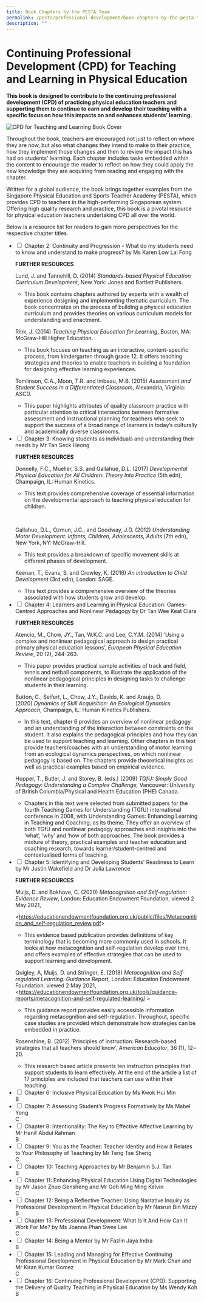 ```yaml
---
title: Book Chapters by the PESTA Team
permalink: /pesta/professional-development/book-chapters-by-the-pesta-team/
description: ""
---
```

Continuing Professional Development (CPD) for Teaching and Learning in Physical Education
=========================================================================================

**This book is designed to contribute to the continuing professional development (CPD) of practicing physical education teachers and supporting them to continue to earn and develop their teaching with a specific focus on how this impacts on and enhances students' learning.**


![CPD for Teaching and Learning Book Cover](/images/20220601_105525_resized.jpeg)

Throughout the book, teachers are encouraged not just to reflect on where they are now, but also what changes they intend to make to their practice, how they implement those changes and then to review the impact this has had on students' learning. Each chapter includes tasks embedded within the content to encourage the reader to reflect on how they could apply the new knowledge they are acquiring from reading and engaging with the chapter.

Written for a global audience, the book brings together examples from the Singapore Physical Education and Sports Teacher Academy (PESTA), which provides CPD to teachers in the high-performing Singaporean system. Offering high quality research and practice, this book is a pivotal resource for physical education teachers undertaking CPD all over the world.

Below is a resource list for readers to gain more perspectives for the respective chapter titles.

<ul class="jekyllcodex_accordion">
  <li>
    <input type="checkbox" id="accordion6">
    <label for="accordion6">Chapter 2: Continuity and Progression - What do my students need to know and understand to make progress? by Ms Karen Low Lai Fong</label>
    <div>
    <p><strong>FURTHER RESOURCES</strong></p>
<p>Lund, J. and Tannehill, D. (2014) <em>Standards-based Physical Education Curriculum Development</em>, New York: Jones and Bartlett Publishers.</p>
<ul>
<li>This book contains chapters authored by experts with a wealth of experience designing and implementing thematic curriculum. The book concentrates on the process of building a physical education curriculum and provides theories on various curriculum models for understanding and enactment.</li>
</ul>
<p>Rink, J. (2014) <em>Teaching Physical Education for Learning</em>, Boston, MA: McGraw-Hill Higher Education.</p>
<ul>
<li>This book focuses on teaching as an interactive, content-specific process, from kindergarten through grade 12. It offers teaching strategies and theories to enable teachers in building a foundation for designing effective learning experiences.</li>
</ul>
<p>Tomlinson, C.A., Moon, T.R. and Imbeau, M.B. (2015) <em>Assessment and Student Success in a Differentiated Classroom</em>, Alexandria, Virginia: ASCD.</p>
<ul>
<li>This paper highlights attributes of quality classroom practice with particular attention to critical intersections between formative assessment and instructional planning for teachers who seek to support the success of a broad range of learners in today’s culturally and academically diverse classrooms.</li>
</ul>
    </div>
	</li>  
  <li>
    <input type="checkbox" id="accordion7">
    <label for="accordion7">Chapter 3: Knowing students as individuals and understanding their needs by Mr Tan Seck Heong</label>
    <div>
      <p><strong>FURTHER RESOURCES</strong></p>
<p>Donnelly, F.C., Mueller, S.S. and Gallahue, D.L. (2017) <em>Developmental Physical Education for All Children: Theory Into Practice</em> (5th edn), Champaign, IL: Human Kinetics.</p>
<ul>
<li>This text provides comprehensive coverage of essential information on the developmental approach to teaching physical education for children.</li>
</ul>
<p> </p>
<p>Gallahue, D.L., Ozmun, J.C., and Goodway, J.D. (2012) <em>Understanding Motor Development: Infants, Children, Adolescents, Adults</em> (7th edn), New York, NY: McGraw-Hill.</p>
<ul>
<li>This text provides a breakdown of specific movement skills at different phases of development.</li>
</ul>
<p>Keenan, T., Evans, S. and Crowley, K. (2016) <em>An introduction to Child Development</em> (3rd edn), London: SAGE.</p>
<ul>
<li>This text provides a comprehensive overview of the theories associated with how students grow and develop.</li>
</ul>
    </div>
  </li>
  <li>
    <input type="checkbox" id="accordion8">
    <label for="accordion8">Chapter 4: Learners and Learning in Physical Education: Games-Centred Approaches and Nonlinear Pedagogy by Dr Tan Wee Keat Clara</label>
    <div>
      <p><strong>FURTHER RESOURCES</strong>  </p>
<p>Atencio, M., Chow, JY., Tan, W.K.C. and Lee, C.Y.M. (2014) ‘Using a complex and nonlinear pedagogical approach to design practical primary physical education lessons’, <em>European Physical Education Review</em>, 20 (2), 244-263.</p>
<ul>
<li>This paper provides practical sample activities of track and field, tennis and netball components, to illustrate the application of the nonlinear pedagogical principles in designing tasks to challenge students in their learning.</li>
</ul>
<p>Button, C., Seifert, L., Chow, J.Y., Davids, K. and Araujo, D. (2020) <em>Dynamics of Skill Acquisition: An Ecological Dynamics Approach</em>, Champaign, IL: Human Kinetics Publishers.</p>
<ul>
<li>In this text, chapter 6 provides an overview of nonlinear pedagogy and an understanding of the interaction between constraints on the student. It also explains the pedagogical principles and how they can be used to support teaching and learning. Other chapters in this text provide teachers/coaches with an understanding of motor learning from an ecological dynamics perspectives, on which nonlinear pedagogy is based on. The chapters provide theoretical insights as well as practical examples based on empirical evidence.</li>
</ul>
<p>Hopper, T., Butler, J. and Storey, B. (eds.) (2009) <em>TGfU: Simply Good Pedagogy: Understanding a Complex Challenge,</em> Vancouver: University of British Columbia/Physical and Health Education (PHE) Canada.</p>
<ul>
<li>Chapters in this text were selected from submitted papers for the fourth Teaching Games for Understanding (TGfU) international conference in 2008, with Understanding Games: Enhancing Learning in Teaching and Coaching, as its theme. They offer an overview of both TGfU and nonlinear pedagogy approaches and insights into the ‘what’, ‘why’ and ‘how of both approaches. The book provides a mixture of theory, practical examples and teacher education and coaching research, towards learner/student-centred and contextualised forms of teaching.</li>
</ul>
    </div>
  </li>
	 <li>
    <input type="checkbox" id="accordion9">
    <label for="accordion9">Chapter 5: Identifying and Developing Students' Readiness to Learn by Mr Justin Wakefield and Dr Julia Lawrence</label>
    <div>
    <p><strong>FURTHER RESOURCES</strong></p>
<p>Muijs, D. and Bokhove, C. (2020) <em>Metacognition and Self-regulation: Evidence Review</em>, London: Education Endowment Foundation, viewed 2 May 2021,</p>
<p>&lt;<a href="https://educationendowmentfoundation.org.uk/public/files/Metacognition_and_self-regulation_review.pdf">https://educationendowmentfoundation.org.uk/public/files/Metacognition_and_self-regulation_review.pdf</a>&gt;</p>
<ul>
<li>This evidence based publication provides definitions of key terminology that is becoming more commonly used in schools. It looks at how metacognition and self-regulation develop over time, and offers examples of effective strategies that can be used to support learning and development.</li>
</ul>
<p>Quigley, A, Muijs, D. and Stringer, E. (2018) <em>Metacognition and Self-regulated Learning: Guidance Report,</em> London: Education Endowment Foundation, viewed 2 May 2021, &lt;<a href="https://educationendowmentfoundation.org.uk/tools/guidance-reports/metacognition-and-self-regulated-learning/">https://educationendowmentfoundation.org.uk/tools/guidance-reports/metacognition-and-self-regulated-learning/</a> &gt;</p>
<ul>
<li>This guidance report provides easily accessible information regarding metacognition and self-regulation. Throughout, specific case studies are provided which demonstrate how strategies can be embedded in practice.</li>
</ul>
<p>Rosenshine, B. (2012) ​‘Principles of instruction: Research-based strategies that all teachers should know’, <em>American Educator</em>, 36 (1), 12 – 20.</p>
<ul>
<li>This research based article presents ten instruction principles that support students to learn effectively. At the end of the article a list of 17 principles are included that teachers can use within their teaching.</li>
</ul>
    </div>
	</li>  
  <li>
    <input type="checkbox" id="accordion10">
    <label for="accordion10">Chapter 6: Inclusive Physical Education by Ms Kwok Hui Min</label>
    <div>
      B
    </div>
  </li>
	 <li>
    <input type="checkbox" id="accordion11">
    <label for="accordion11">Chapter 7: Assessing Student’s Progress Formatively by Ms Mabel Yong</label>
    <div>
    C
    </div>
	</li>  
  <li>
    <input type="checkbox" id="accordion12">
    <label for="accordion12">Chapter 8: Intentionality: The Key to Effective Affective Learning by Mr Hanif Abdul Rahman</label>
    <div>
      B
    </div>
  </li>
	 <li>
    <input type="checkbox" id="accordion13">
    <label for="accordion13">Chapter 9: You as the Teacher: Teacher Identity and How it Relates to Your Philosophy of Teaching by Mr Teng Tse Sheng</label>
    <div>
    C
    </div>
	</li>  
  <li>
    <input type="checkbox" id="accordion14">
    <label for="accordion14">Chapter 10: Teaching Approaches by Mr Benjamin S.J. Tan</label>
    <div>
      B
    </div>
  </li>
	 <li>
    <input type="checkbox" id="accordion15">
    <label for="accordion15">Chapter 11: Enhancing Physical Education Using Digital Technologies by Mr Jason Zhuo Gensheng and Mr Goh Ming Ming Kelvin</label>
    <div>
    C
    </div>
	</li>  
  <li>
    <input type="checkbox" id="accordion16">
    <label for="accordion16">Chapter 12: Being a Reflective Teacher: Using Narrative Inquiry as Professional Development in Physical Education by Mr Nasrun Bin Mizzy</label>
    <div>
      B
    </div>
  </li>
	 <li>
    <input type="checkbox" id="accordion17">
    <label for="accordion17">Chapter 13: Professional Development: What Is It And How Can It Work For Me? by Ms Joanna Phan Swee Lee</label>
    <div>
    C
    </div>
	</li>  
  <li>
    <input type="checkbox" id="accordion18">
    <label for="accordion18">Chapter 14: Being a Mentor by Mr Fazlin Jaya Indra</label>
    <div>
      B
    </div>
  </li>
	 <li>
    <input type="checkbox" id="accordion19">
    <label for="accordion19">Chapter 15: Leading and Managing for Effective Continuing Professional Development in Physical Education by Mr Mark Chan and Mr Kiran Kumar Gomez</label>
    <div>
    C
    </div>
	</li>  
  <li>
    <input type="checkbox" id="accordion20">
    <label for="accordion20">Chapter 16: Continuing Professional Development (CPD): Supporting the Delivery of Quality Teaching in Physical Education by Ms Wendy Koh</label>
    <div>
      B
    </div>
  </li>
</ul>

